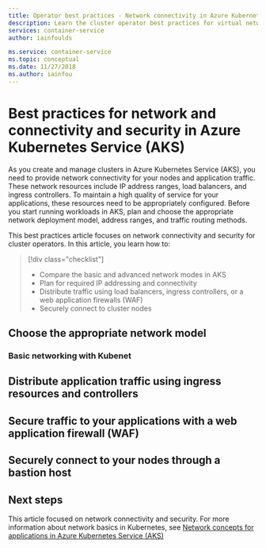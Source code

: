 ```yaml
---
title: Operator best practices - Network connectivity in Azure Kubernetes Services (AKS)
description: Learn the cluster operator best practices for virtual network resources and connectivity in Azure Kubernetes Service (AKS)
services: container-service
author: iainfoulds

ms.service: container-service
ms.topic: conceptual
ms.date: 11/27/2018
ms.author: iainfou
---
```


# Best practices for network and connectivity and security in Azure Kubernetes Service (AKS)

As you create and manage clusters in Azure Kubernetes Service (AKS), you need to provide network connectivity for your nodes and application traffic. These network resources include IP address ranges, load balancers, and ingress controllers. To maintain a high quality of service for your applications, these resources need to be appropriately configured. Before you start running workloads in AKS, plan and choose the appropriate network deployment model, address ranges, and traffic routing methods.

This best practices article focuses on network connectivity and security for cluster operators. In this article, you learn how to:

> [!div class="checklist"]
> * Compare the basic and advanced network modes in AKS
> * Plan for required IP addressing and connectivity
> * Distribute traffic using load balancers, ingress controllers, or a web application firewalls (WAF)
> * Securely connect to cluster nodes

## Choose the appropriate network model

### Basic networking with Kubenet

## Distribute application traffic using ingress resources and controllers

## Secure traffic to your applications with a web application firewall (WAF)

## Securely connect to your nodes through a bastion host

## Next steps

This article focused on network connectivity and security. For more information about network basics in Kubernetes, see [Network concepts for applications in Azure Kubernetes Service (AKS)][aks-concepts-network]

<!-- EXTERNAL LINKS -->

<!-- INTERNAL LINKS -->
[aks-concepts-network]: concepts-network.md
